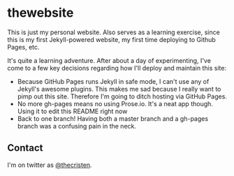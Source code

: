 # thewebsite
This is just  my personal website. Also serves as a learning exercise, since this is my first Jekyll-powered website, my first time deploying to Github Pages, etc.

It's quite a learning adventure. After about a day of experimenting, I've come to a few key decisions regarding how I'll deploy and maintain this site:

- Because GitHub Pages runs Jekyll in safe mode, I can't use any of Jekyll's awesome plugins. This makes me sad because I really want to pimp out this site. Therefore I'm going to ditch hosting via GitHub Pages.
- No more gh-pages means no using Prose.io. It's a neat app though. Using it to edit this README right now
- Back to one branch! Having both a master branch and a gh-pages branch was a confusing pain in the neck.



## Contact
I'm on twitter as [@thecristen](http://www.twitter.com/thecristen). 
